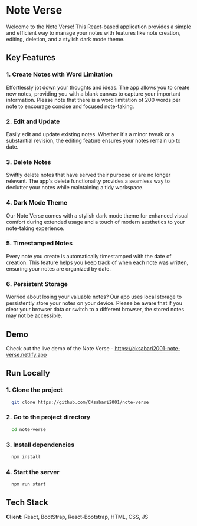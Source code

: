 # Note Verse

Welcome to the Note Verse! This React-based application provides a simple and efficient way to manage your notes with features like note creation, editing, deletion, and a stylish dark mode theme.

## Key Features

### 1. Create Notes with Word Limitation

Effortlessly jot down your thoughts and ideas. The app allows you to create new notes, providing you with a blank canvas to capture your important information. Please note that there is a word limitation of 200 words per note to encourage concise and focused note-taking.

### 2. Edit and Update

Easily edit and update existing notes. Whether it's a minor tweak or a substantial revision, the editing feature ensures your notes remain up to date.

### 3. Delete Notes

Swiftly delete notes that have served their purpose or are no longer relevant. The app's delete functionality provides a seamless way to declutter your notes while maintaining a tidy workspace.

### 4. Dark Mode Theme

Our Note Verse comes with a stylish dark mode theme for enhanced visual comfort during extended usage and a touch of modern aesthetics to your note-taking experience.

### 5. Timestamped Notes

Every note you create is automatically timestamped with the date of creation. This feature helps you keep track of when each note was written, ensuring your notes are organized by date.

### 6. Persistent Storage

Worried about losing your valuable notes? Our app uses local storage to persistently store your notes on your device. Please be aware that if you clear your browser data or switch to a different browser, the stored notes may not be accessible.

## Demo

Check out the live demo of the Note Verse - https://cksabari2001-note-verse.netlify.app

## Run Locally

### 1. Clone the project

```bash
  git clone https://github.com/CKsabari2001/note-verse
```

### 2. Go to the project directory

```bash
  cd note-verse
```

### 3. Install dependencies

```bash
  npm install
```

### 4. Start the server

```bash
  npm run start
```

## Tech Stack

**Client:** React, BootStrap, React-Bootstrap, HTML, CSS, JS
